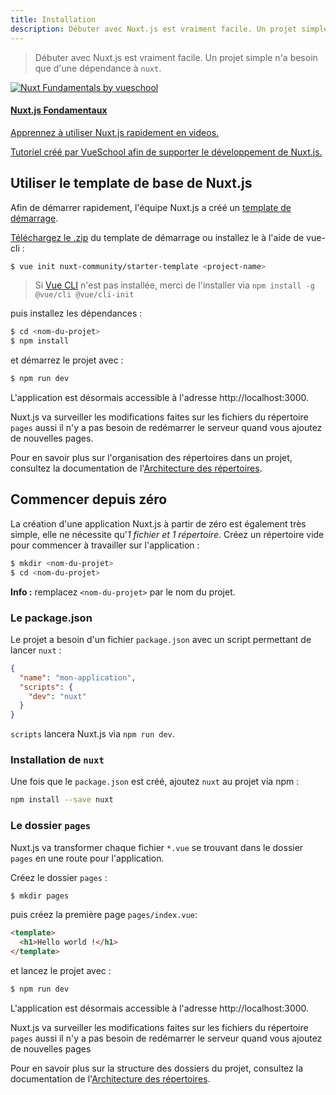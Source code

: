 ```yaml
---
title: Installation
description: Débuter avec Nuxt.js est vraiment facile. Un projet simple n'a besoin que d'une dépendance à `nuxt`.
---
```


> Débuter avec Nuxt.js est vraiment facile. Un projet simple n'a besoin que d'une dépendance à `nuxt`.

<div>
  <a href="https://vueschool.io/courses/nuxtjs-fundamentals/?friend=nuxt" target="_blank" class="Promote">
    <img src="/nuxt-fundamentals.png" alt="Nuxt Fundamentals by vueschool"/>
    <div class="Promote__Content">
      <h4 class="Promote__Content__Title">Nuxt.js Fondamentaux</h4>
      <p class="Promote__Content__Description">Apprennez à utiliser Nuxt.js rapidement en videos.</p>
      <p class="Promote__Content__Signature">Tutoriel créé par VueSchool afin de supporter le développement de Nuxt.js.</p>
    </div>
  </a>
</div>

## Utiliser le template de base de Nuxt.js

Afin de démarrer rapidement, l'équipe Nuxt.js a créé un [template de démarrage](https://github.com/nuxt-community/starter-template).

[Téléchargez le .zip](https://github.com/nuxt-community/starter-template/archive/master.zip) du template de démarrage ou installez le à l'aide de vue-cli :

```bash
$ vue init nuxt-community/starter-template <project-name>
```

> Si [Vue CLI](https://github.com/vuejs/vue-cli) n'est pas installée, merci de l'installer via `npm install -g @vue/cli @vue/cli-init`

puis installez les dépendances :

```bash
$ cd <nom-du-projet>
$ npm install
```

et démarrez le projet avec :
```bash
$ npm run dev
```
L'application est désormais accessible à l'adresse http://localhost:3000.

<div class="Alert">

Nuxt.js va surveiller les modifications faites sur les fichiers du répertoire <code>pages</code> aussi il n'y a pas besoin de redémarrer le serveur quand vous ajoutez de nouvelles pages.

</div>

Pour en savoir plus sur l'organisation des répertoires dans un projet, consultez la documentation de l'[Architecture des répertoires](/guide/directory-structure).

## Commencer depuis zéro

La création d'une application Nuxt.js à partir de zéro est également très simple, elle ne nécessite qu'*1 fichier et 1 répertoire*. Créez un répertoire vide pour commencer à travailler sur l'application :

```bash
$ mkdir <nom-du-projet>
$ cd <nom-du-projet>
```

<div class="Alert Alert--nuxt-green">

<b>Info :</b> remplacez <code>&lt;nom-du-projet&gt;</nom-du-projet></code> par le nom du projet.

</div>

### Le package.json

Le projet a besoin d'un fichier `package.json` avec un script permettant de lancer `nuxt` :

```json
{
  "name": "mon-application",
  "scripts": {
    "dev": "nuxt"
  }
}
```

`scripts` lancera Nuxt.js via `npm run dev`.


### Installation de `nuxt`

Une fois que le `package.json` est créé, ajoutez `nuxt` au projet via npm :

```bash
npm install --save nuxt
```

### Le dossier `pages`

Nuxt.js va transformer chaque fichier `*.vue` se trouvant dans le dossier `pages` en une route pour l'application.

Créez le dossier `pages` :

```bash
$ mkdir pages
```

puis créez la première page `pages/index.vue`:

```html
<template>
  <h1>Hello world !</h1>
</template>
```

et lancez le projet avec :

```bash
$ npm run dev
```

L'application est désormais accessible à l'adresse http://localhost:3000.

<div class="Alert">

Nuxt.js va surveiller les modifications faites sur les fichiers du répertoire <code>pages</code> aussi il n'y a pas besoin de redémarrer le serveur quand vous ajoutez de nouvelles pages

</div>

Pour en savoir plus sur la structure des dossiers du projet, consultez la documentation de l'[Architecture des répertoires](/guide/directory-structure).
